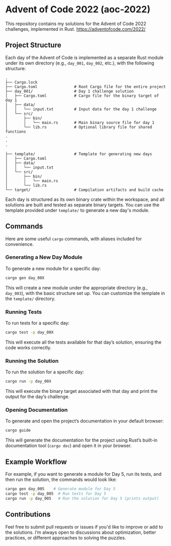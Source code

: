# Advent of Code 2022 (aoc-2022)

This repository contains my solutions for the Advent of Code 2022 challenges, implemented in Rust. https://adventofcode.com/2022/

## Project Structure

Each day of the Advent of Code is implemented as a separate Rust module under its own directory (e.g., `day_001`, `day_002`, etc.), with the following structure:

```
.
├── Cargo.lock
├── Cargo.toml                # Root Cargo file for the entire project
├── day_001/                  # Day 1 challenge solution
│   ├── Cargo.toml            # Cargo file for the binary target of day 1
│   ├── data/
│   │   └── input.txt         # Input data for the day 1 challenge
│   └── src/
│       ├── bin/
│       │   └── main.rs       # Main binary source file for day 1
│       └── lib.rs            # Optional library file for shared functions
.
.
.

├── template/                 # Template for generating new days
│   ├── Cargo.toml
│   ├── data/
│   │   └── input.txt
│   └── src/
│       ├── bin/
│       │   └── main.rs
│       └── lib.rs
└── target/                   # Compilation artifacts and build cache
```

Each day is structured as its own binary crate within the workspace, and all solutions are built and tested as separate binary targets. You can use the template provided under `template/` to generate a new day's module.

## Commands

Here are some useful `cargo` commands, with aliases included for convenience.

### Generating a New Day Module

To generate a new module for a specific day:

```bash
cargo gen day_00X
```

This will create a new module under the appropriate directory (e.g., `day_003`), with the basic structure set up. You can customize the template in the `template/` directory.

### Running Tests

To run tests for a specific day:

```bash
cargo test -p day_00X
```

This will execute all the tests available for that day’s solution, ensuring the code works correctly.

### Running the Solution

To run the solution for a specific day:

```bash
cargo run -p day_00X
```

This will execute the binary target associated with that day and print the output for the day’s challenge.

### Opening Documentation

To generate and open the project’s documentation in your default browser:

```bash
cargo guide
```

This will generate the documentation for the project using Rust’s built-in documentation tool (`cargo doc`) and open it in your browser.

## Example Workflow

For example, if you want to generate a module for Day 5, run its tests, and then run the solution, the commands would look like:

```bash
cargo gen day_005    # Generate module for Day 5
cargo test -p day_005  # Run tests for Day 5
cargo run -p day_005   # Run the solution for Day 5 (prints output)
```

## Contributions

Feel free to submit pull requests or issues if you'd like to improve or add to the solutions. I’m always open to discussions about optimization, better practices, or different approaches to solving the puzzles.
